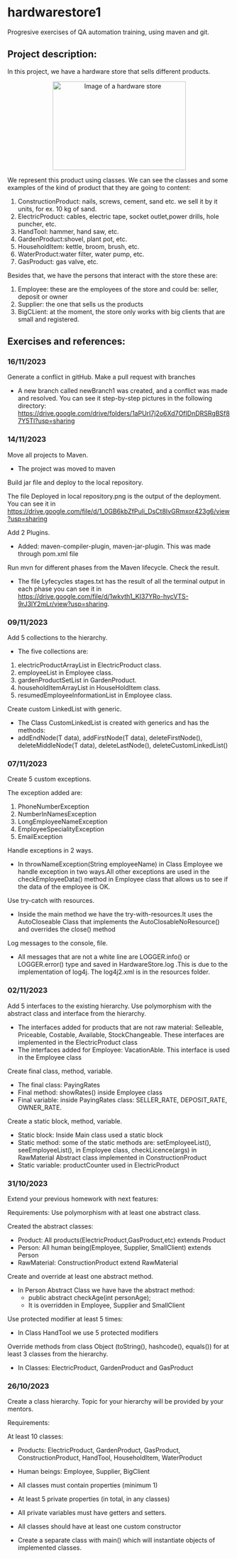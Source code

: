 # hardwarestore1
Progresive exercises of QA automation training, using maven and git.

## Project description:
In this project, we have a hardware store that sells different products.

<p align="center">
<img src="https://t4.ftcdn.net/jpg/03/39/67/57/360_F_339675724_zKIsiEcSss6x2KOXUfHMfBrK9b0qbYCQ.jpg" alt="Image of a hardware store" width="300" height="200">
</p>

We represent this product using classes.
We can see the classes and some examples of the kind of product that they are going to content:
1. ConstructionProduct: nails, screws, cement, sand etc. we sell it by it units, for ex.
10 kg of sand.
2. ElectricProduct: cables, electric tape, socket outlet,power drills, hole puncher, etc.
3. HandTool: hammer, hand saw, etc.
4. GardenProduct:shovel, plant pot, etc.
5. HouseholdItem: kettle, broom, brush, etc.
6. WaterProduct:water filter, water pump, etc.
7. GasProduct: gas valve, etc.

Besides that, we have the persons that interact with the store these are:
1. Employee: these are the employees of the store and could be: seller, deposit or owner
2. Supplier: the one that sells us the products
3. BigCLient: at the moment, the store only works with big clients that are small and registered.

## Exercises and references:

### 16/11/2023
Generate a conflict in gitHub. Make a pull request with branches

* A new branch called newBranch1 was created, and a conflict was made and resolved.
You can see it step-by-step pictures in the following directory:
  https://drive.google.com/drive/folders/1aPUrI7j2o6Xd7OfIDnDRSRgBSf87Y5Tl?usp=sharing

### 14/11/2023
Move all projects to Maven.

* The project was moved to maven

Build jar file and deploy to the local repository.

The file Deployed in local repository.png is the output of the deployment. You can see
it in https://drive.google.com/file/d/1_0GB6kbZfPuli_DsCt8IvGRmxor423g6/view?usp=sharing


Add 2 Plugins.

* Added: maven-compiler-plugin, maven-jar-plugin. This was made through pom.xml file

Run mvn for different phases from the Maven lifecycle. Check the result.

* The file Lyfecycles stages.txt has the result of all the terminal output 
in each phase you can see it in https://drive.google.com/file/d/1wkyth1_KI37YRo-hycVTS-9rJ3lY2mLr/view?usp=sharing.




### 09/11/2023

Add 5 collections to the hierarchy.

* The five collections are:
1. electricProductArrayList in ElectricProduct class.
2. employeeList in Employee class.
3. gardenProductSetList in GardenProduct.
4. householdItemArrayList in HouseHoldItem class.
5. resumedEmployeeInformationList in Employee class.

Create custom LinkedList with generic.

* The Class CustomLinkedList is created with generics and has the methods:
* addEndNode(T data), addFirstNode(T data), deleteFirstNode(), deleteMiddleNode(T data),
 deleteLastNode(), deleteCustomLinkedList()

### 07/11/2023
Create 5 custom exceptions.

The exception added are: 
1. PhoneNumberException
2. NumberInNamesException
3. LongEmployeeNameException
4. EmployeeSpecialityException
5. EmailException

Handle exceptions in 2 ways.

* In throwNameException(String employeeName) in Class Employee we handle exception in
two ways.All other exceptions are used in the checkEmployeeData() method in Employee class
that allows us to see if the data of the employee is OK. 

Use try-catch with resources.

* Inside the main method we have the try-with-resources.It uses the AutoCloseable Class
that implements the AutoClosableNoResource() and overrides the close() method

Log messages to the console, file.

* All messages that are not a white line are LOGGER.info() or LOGGER.error() type and
saved in HardwareStore.log .This is due to the implementation of log4j. The log4j2.xml is
in the resources folder.

### 02/11/2023

Add 5 interfaces to the existing hierarchy. Use polymorphism with the abstract class and interface from the hierarchy.

* The interfaces added for products that are not raw material: Selleable, Priceable, Costable, Available, StockChangeable.
These interfaces are implemented in the ElectricProduct class
* The interfaces added for Employee: VacationAble. This interface is used in the Employee class

Create final class, method, variable.

* The final class: PayingRates
* Final method: showRates() inside Employee class
* Final variable: inside PayingRates class: SELLER_RATE, DEPOSIT_RATE, OWNER_RATE.

Create a static block, method, variable.

* Static block: Inside Main class used a static block
* Static method: some of the static methods are: setEmployeeList(), seeEmployeeList(),
in Employee class, checkLicence(args) in RawMaterial Abstract class implemented in 
ConstructionProduct
* Static variable: productCounter used in ElectricProduct

### 31/10/2023

Extend your previous homework with next features:

Requirements:
Use polymorphism with at least one abstract class.

Created the abstract classes:
* Product: All products(ElectricProduct,GasProduct,etc) extends Product
* Person: All human being(Employee, Supplier, SmallClient) extends Person
* RawMaterial: ConstructionProduct extend RawMaterial

Create and override at least one abstract method.

* In Person Abstract Class we have have the abstract method:
  *  public abstract checkAge(int personAge);
  * It is overridden in Employee, Supplier and SmallClient



Use protected modifier at least 5 times:

* In Class HandTool we use 5 protected modifiers

Override methods from class Object (toString(), hashcode(), equals()) for at least 3 classes from the hierarchy.

* In Classes: ElectricProduct, GardenProduct and GasProduct

### 26/10/2023

Create a class hierarchy. Topic for your hierarchy will be provided by your mentors.

Requirements:

At least 10 classes:
* Products: ElectricProduct, GardenProduct, GasProduct, ConstructionProduct, HandTool,
HouseholdItem, WaterProduct


* Human beings: Employee, Supplier, BigClient


* All classes must contain properties (minimum 1)
* At least 5 private properties (in total, in any classes)
* All private variables must have getters and setters.
* All classes should have at least one custom constructor
* Create a separate class with main() which will instantiate objects of implemented classes.
